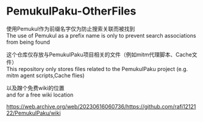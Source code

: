 # PemukulPaku-OtherFiles
使用Pemukul作为前缀名字仅为防止搜索关联而被找到  
The use of Pemukul as a prefix name is only to prevent search associations from being found  

这个仓库仅存放与PemukulPaku项目相关的文件（例如mitm代理脚本、Cache文件）  
This repository only stores files related to the PemukulPaku project (e.g. mitm agent scripts,Cache flies)  

以及蹭个免费wiki的位置  
and for a free wiki location

https://web.archive.org/web/20230616060736/https://github.com/rafi1212122/PemukulPaku/wiki
